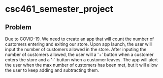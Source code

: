 # csc461_semester_project


## Problem
Due to COVID-19. We need to create an app that will count the number of customers entering and exiting our store. Upon app launch, the user will input the number of customers allowed in the store. After inputing the number of customers allowed, the user will a '+' button when a customer enters the store and a '-' button when a customer leaves. The app will alert the user when the max number of customers has been met, but it will allow the user to keep adding and subtracting them.